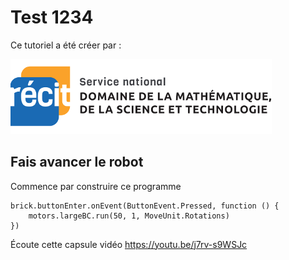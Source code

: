 # Test 1234

Ce tutoriel a été créer par :
 
![RECITMST](https://github.com/luclagarde/testgithub/raw/master/logomst.png)

## Fais avancer le robot

Commence par construire ce programme
```blocks
brick.buttonEnter.onEvent(ButtonEvent.Pressed, function () {
    motors.largeBC.run(50, 1, MoveUnit.Rotations)
})
```
Écoute cette capsule vidéo
https://youtu.be/j7rv-s9WSJc
